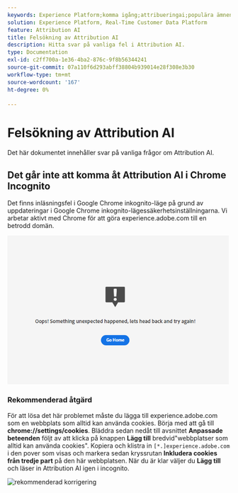 ```yaml
---
keywords: Experience Platform;komma igång;attribueringai;populära ämnen;attribueringsindata;attribueringai output;attribueringai troublesholeshooting;attribueringsfel
solution: Experience Platform, Real-Time Customer Data Platform
feature: Attribution AI
title: Felsökning av Attribution AI
description: Hitta svar på vanliga fel i Attribution AI.
type: Documentation
exl-id: c2ff700a-1e36-4ba2-876c-9f8b56344241
source-git-commit: 07a110f6d293abff38804b939014e28f308e3b30
workflow-type: tm+mt
source-wordcount: '167'
ht-degree: 0%

---
```


# Felsökning av Attribution AI

Det här dokumentet innehåller svar på vanliga frågor om Attribution AI.

## Det går inte att komma åt Attribution AI i Chrome Incognito

Det finns inläsningsfel i Google Chrome inkognito-läge på grund av uppdateringar i Google Chrome inkognito-lägessäkerhetsinställningarna. Vi arbetar aktivt med Chrome för att göra experience.adobe.com till en betrodd domän.

<img src="./images/faq/error.PNG" width="500" /><br />

### Rekommenderad åtgärd

För att lösa det här problemet måste du lägga till experience.adobe.com som en webbplats som alltid kan använda cookies. Börja med att gå till **chrome://settings/cookies**. Bläddra sedan nedåt till avsnittet **Anpassade beteenden** följt av att klicka på knappen **Lägg till** bredvid&quot;webbplatser som alltid kan använda cookies&quot;. Kopiera och klistra in `[*.]experience.adobe.com` i den pover som visas och markera sedan kryssrutan **Inkludera cookies från tredje part** på den här webbplatsen. När du är klar väljer du **Lägg till** och läser in Attribution AI igen i incognito.

![rekommenderad korrigering](./images/faq/cookies2.gif)
